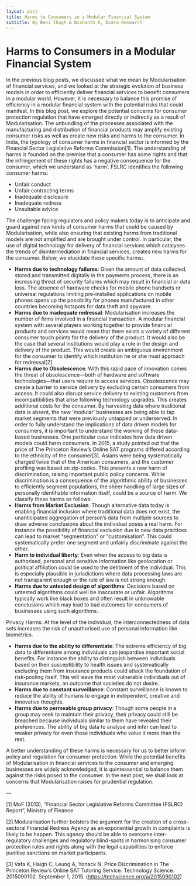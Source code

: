```yaml
---
layout: post
title: Harms to Consumers in a Modular Financial System
subtitle: By Beni Chugh & Nishanth K, Dvara Research
---
```

# Harms to Consumers in a Modular Financial System

In the previous blog posts, we discussed what we mean by Modularisation of financial services, and we looked at the strategic evolution of business models in order to efficiently deliver financial services to benefit consumers in a modular world. However, it is necessary to balance this promise of efficiency in a modular financial system with the potential risks that could manifest. In this blog post, we explore the potential concerns for consumer protection regulation that have emerged directly or indirectly as a result of Modularisation. The unbundling of the processes associated with the manufacturing and distribution of financial products may amplify existing consumer risks as well as create new risks and harms to the consumer. In India, the typology of consumer harms in financial sector is informed by the Financial Sector Legislative Reforms Commission[1]. The understanding of harms is founded on the premise that a consumer has some rights and that the infringement of these rights has a negative consequence for the consumer, which we understand as ‘harm’. FSLRC identifies the following consumer harms:

* Unfair conduct
* Unfair contracting terms
* Inadequate disclosure
* Inadequate redress
* Unsuitable advice

The challenge facing regulators and policy makers today is to anticipate and guard against new kinds of consumer harms that could be caused by Modularisation, while also ensuring that existing harms from traditional models are not amplified and are brought under control. In particular, the use of digital technology for delivery of financial services which catalyses the trends of disintermediation in financial services, creates new harms for the consumer. Below, we elucidate these specific harms:.

* **Harms due to technology failures**: Given the amount of data collected, stored and transmitted digitally in the payments process, there is an increasing threat of security failures which may result in financial or data loss. The absence of hardware checks for mobile phone handsets or universal regulations limiting pre-installed applications on mobile phones opens up the possibility for phones manufactured in other countries becoming hotspots for data theft and spyware.
* **Harms due to inadequate redressal**: Modularisation increases the number of firms involved in a financial transaction. A modular financial system with several players working together to provide financial products and services would mean that there exists a variety of different consumer touch points for the delivery of the product. It would also be the case that several institutions would play a role in the design and delivery of the product. This would create an ambiguous environment for the consumer to identify which institution he or she must approach for redressal[2].
* **Harms due to Obsolescence**: With this rapid pace of innovation comes the threat of obsolescence—both of hardware and software technologies—that users require to access services. Obsolescence may create a barrier to service delivery by excluding certain consumers from access. It could also disrupt service delivery to existing customers from incompatibilities that arise following technology upgrades. This creates additional costs for the consumer.
By harvesting data where traditional data is absent, the new ‘modular’ businesses are being able to tap market segments that were previously untapped or underserved. In order to fully understand the implications of data driven models for consumers, it is important to understand the working of these data-based businesses. One particular case indicates how data driven models could harm consumers. In 2015, a study pointed out that the price of The Princeton Review’s Online SAT programs differed according to the ethnicity of the consumer[3]. Asians were being systematically charged twice that of the American consumers, and the customer profiling was based on zip-codes. This presents a new harm of discrimination, raising important public policy concerns. While discrimination is a consequence of the algorithmic ability of businesses to efficiently segment populations, the sheer handling of large sizes of personally identifiable information itself, could be a source of harm. We classify these harms as follows:
* **Harms from Market Exclusion**: Though alternative data today is enabling financial inclusion where traditional data does not exist, the unanticipated aggregation of person’s data from multiple sources to draw adverse conclusions about the individual poses a real harm. For instance the possibility of financial exclusion due to new data practices can lead to market “segmentation” or “customisation”. This could systematically prefer one segment and unfairly discriminate against the other.
* **Harm to individual liberty**: Even when the access to big data is authorised, personal and sensitive information like geolocation or political affiliation could be used to the detriment of the individual. This is especially plausible in jurisdictions where data processing laws are not transparent enough or the rule of law is not strong enough.
* **Harms due to untested design of algorithms**: Decisions based on untested algorithms could well be inaccurate or unfair. Algorithms typically work like black boxes and often result in unknowable conclusions which may lead to bad outcomes for consumers of businesses using such algorithms.

Privacy Harms: At the level of the individual, the interconnectedness of data sets increases the risk of unauthorised use of personal information like biometrics.
* **Harms due to the ability to differentiate**: The extreme efficiency of big data to differentiate among individuals can jeopardise important social benefits. For instance the ability to distinguish between individuals based on their susceptibility to health issues and systematically excluding them from insurance products could attack the foundation of risk-pooling itself. This will leave the most vulnerable individuals out of insurance markets, an outcome that societies do not desire.
* **Harms due to constant surveillance**: Constant surveillance is known to reduce the ability of humans to engage in independent, creative and innovative thoughts.
* **Harms due to permeable group privacy**: Though some people in a group may seek to maintain their privacy, their privacy could still be breached because individuals similar to them have revealed their preferences. The ability of big data to analyse and infer can lead to weaker privacy for even those individuals who value it more than the rest.

A better understanding of these harms is necessary for us to better inform policy and regulation for consumer protection. While the potential benefits of Modularisation in financial services to the consumer and emerging businesses are widely acknowledged, it is quintessential to balance them against the risks posed to the consumer. In the next post, we shall look at concerns that Modularisation raises for prudential regulation.

—

[1] MoF (2013), “Financial Sector Legislative Reforms Committee (FSLRC) Report”, Ministry of Finance

[2] Modularisation further bolsters the argument for the creation of a cross-sectoral Financial Redress Agency as an exponential growth in complaints is likely to be happen. This agency should be able to overcome inter-regulatory challenges and regulatory blind-spots in harmonising consumer protection rules and rights along with the legal capabilities to enforce punitive sanctions on market participants.

[3] Vafa K, Haigh C, Leung A, Yonack N. Price Discrimination in The Princeton Review’s Online SAT Tutoring Service. Technology Science. 2015090102. September 1, 2015. (https://techscience.org/a/2015090102)
